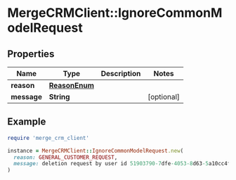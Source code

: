 # MergeCRMClient::IgnoreCommonModelRequest

## Properties

| Name | Type | Description | Notes |
| ---- | ---- | ----------- | ----- |
| **reason** | [**ReasonEnum**](ReasonEnum.md) |  |  |
| **message** | **String** |  | [optional] |

## Example

```ruby
require 'merge_crm_client'

instance = MergeCRMClient::IgnoreCommonModelRequest.new(
  reason: GENERAL_CUSTOMER_REQUEST,
  message: deletion request by user id 51903790-7dfe-4053-8d63-5a10cc4ffd39
)
```

